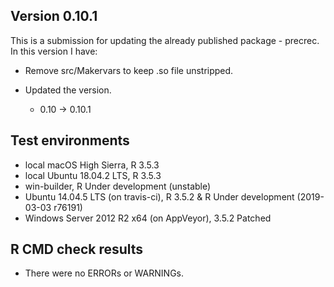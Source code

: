 ## Version 0.10.1
This is a submission for updating the already published package - precrec.
In this version I have:

* Remove src/Makervars to keep .so file unstripped.

* Updated the version.
    * 0.10 -> 0.10.1
    
## Test environments
* local macOS High Sierra, R 3.5.3
* local Ubuntu 18.04.2 LTS, R 3.5.3
* win-builder, R Under development (unstable)
* Ubuntu 14.04.5 LTS (on travis-ci), R 3.5.2 & R Under development (2019-03-03 r76191)
* Windows Server 2012 R2 x64 (on AppVeyor), 3.5.2 Patched

## R CMD check results
* There were no ERRORs or WARNINGs.
